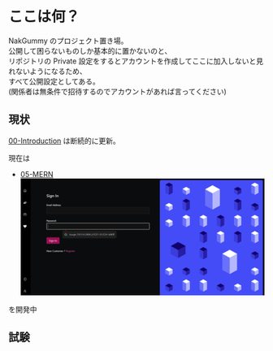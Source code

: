 # ここは何？

<!--

**Here are some ideas to get you started:**

🙋‍♀️ A short introduction - what is your organization all about?
🌈 Contribution guidelines - how can the community get involved?
👩‍💻 Useful resources - where can the community find your docs? Is there anything else the community should know?
🍿 Fun facts - what does your team eat for breakfast?
🧙 Remember, you can do mighty things with the power of [Markdown](https://docs.github.com/github/writing-on-github/getting-started-with-writing-and-formatting-on-github/basic-writing-and-formatting-syntax)
-->

NakGummy のプロジェクト置き場。  
公開して困らないものしか基本的に置かないのと、  
リポジトリの Private 設定をするとアカウントを作成してここに加入しないと見れないようになるため、  
すべて公開設定としてある。  
(関係者は無条件で招待するのでアカウントがあれば言ってください)

## 現状

[00-Introduction](https://github.com/NakGummy/00-Introduction) は断続的に更新。

現在は

- [05-MERN](https://github.com/NakGummy/05-MERN)
  [![05-MERN](../src/05-MERN0.png)](https://github.com/NakGummy/05-MERN)

を開発中

## 試験
